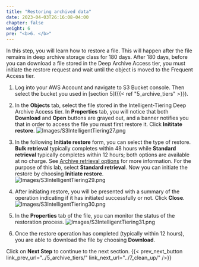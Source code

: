 ```yaml
---
title: "Restoring archived data"
date: 2023-04-03T26:16:08-04:00
chapter: false
weight: 6
pre: "<b>6. </b>"
---
```


In this step, you will learn how to restore a file. This will happen after the file remains in deep archive storage class for 180 days. After 180 days, before you can download a file stored in the Deep Archive Access tier, you must initiate the restore request and wait until the object is moved to the Frequent Access tier.

1. Log into your AWS Account and navigate to S3 Bucket console. Then select the bucket you used in [section 5]({{< ref "5_archive_tiers" >}}).

2. In the **Objects** tab, select the file stored in the Intelligent-Tiering Deep Archive Access tier.
In **Properties** tab, you will notice that both **Download** and **Open** buttons are grayed out, and a banner notifies you that in order to access the file you must first restore it. Click **Inititate restore**.
![Images/S3IntelligentTiering27.png](/Cost/100_S3_Intelligent_Tiering/Images/S3-IntelligentTiering-27.png)
<!--- ![Images/S3IntelligentTiering28.png](/Cost/100_S3_Intelligent_Tiering/Images/S3-IntelligentTiering-28.png) --->

3. In the following **Initiate restore** form, you can select the type of restore. **Bulk retrieval** typically completes within 48 hours while **Standard retrieval** typically completes within 12 hours; both options are available at no charge. See [Archive retrieval options](https://docs.aws.amazon.com/AmazonS3/latest/userguide/restoring-objects-retrieval-options.html) for more information.
For the purpose of this lab, select **Standard retrieval**. Now you can initiate the restore by choosing **Initiate restore**.
![Images/S3IntelligentTiering29.png](/Cost/100_S3_Intelligent_Tiering/Images/S3-IntelligentTiering-29.png)

4. After initiating restore, you will be presented with a summary of the operation indicating if it has initiated successfully or not. Click **Close**.
![Images/S3IntelligentTiering30.png](/Cost/100_S3_Intelligent_Tiering/Images/S3-IntelligentTiering-30.png)

5. In the **Properties** tab of the file, you can monitor the status of the restoration process.
![Images/S3IntelligentTiering31.png](/Cost/100_S3_Intelligent_Tiering/Images/S3-IntelligentTiering-31.png)

6. Once the restore operation has completed (typically within 12 hours), you are able to download the file by choosing **Download**.

Click on **Next Step** to continue to the next section.
{{< prev_next_button link_prev_url="../5_archive_tiers/" link_next_url="../7_clean_up/" />}}